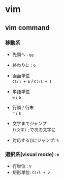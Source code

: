 # vim
## vim command
### 移動系
- 先頭へ  : `gg`   
- 終わりに : `G`  
 
- 画面単位  
`Ctrl + b` / `Ctrl + f`   

- 単語単位  
`w` / `b`  

- 行頭 / 行末  
`^` / `$`  

- 文字までジャンプ  
`f(文字)` `;`で次の文字に  

- 対応する()にジャンプ: `%`  

### 選択系(visual mode) :`v`  
- 行単位  : `V`  
- 矩形単位: `Ctrl + v  `


